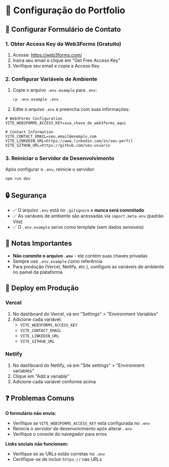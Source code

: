 # 🔧 Configuração do Portfolio

## 📧 Configurar Formulário de Contato

### 1. Obter Access Key do Web3Forms (Gratuito)

1. Acesse: https://web3forms.com/
2. Insira seu email e clique em "Get Free Access Key"
3. Verifique seu email e copie a Access Key

### 2. Configurar Variáveis de Ambiente

1. Copie o arquivo `.env.example` para `.env`:
   ```bash
   cp .env.example .env
   ```

2. Edite o arquivo `.env` e preencha com suas informações:

```env
# Web3Forms Configuration
VITE_WEB3FORMS_ACCESS_KEY=sua_chave_do_web3forms_aqui

# Contact Information
VITE_CONTACT_EMAIL=seu.email@exemplo.com
VITE_LINKEDIN_URL=https://www.linkedin.com/in/seu-perfil
VITE_GITHUB_URL=https://github.com/seu-usuario
```

### 3. Reiniciar o Servidor de Desenvolvimento

Após configurar o `.env`, reinicie o servidor:

```bash
npm run dev
```

## 🔒 Segurança

- ✅ O arquivo `.env` está no `.gitignore` e **nunca será commitado**
- ✅ As variáveis de ambiente são acessadas via `import.meta.env` (padrão Vite)
- ✅ O `.env.example` serve como template (sem dados sensíveis)

## 📝 Notas Importantes

- **Não commite o arquivo `.env`** - ele contém suas chaves privadas
- Sempre use `.env.example` como referência
- Para produção (Vercel, Netlify, etc.), configure as variáveis de ambiente no painel da plataforma

## 🚀 Deploy em Produção

### Vercel
1. No dashboard do Vercel, vá em "Settings" > "Environment Variables"
2. Adicione cada variável:
   - `VITE_WEB3FORMS_ACCESS_KEY`
   - `VITE_CONTACT_EMAIL`
   - `VITE_LINKEDIN_URL`
   - `VITE_GITHUB_URL`

### Netlify
1. No dashboard do Netlify, vá em "Site settings" > "Environment variables"
2. Clique em "Add a variable"
3. Adicione cada variável conforme acima

## ❓ Problemas Comuns

**O formulário não envia:**
- Verifique se `VITE_WEB3FORMS_ACCESS_KEY` está configurada no `.env`
- Reinicie o servidor de desenvolvimento após alterar `.env`
- Verifique o console do navegador para erros

**Links sociais não funcionam:**
- Verifique se as URLs estão corretas no `.env`
- Certifique-se de incluir `https://` nas URLs

